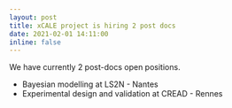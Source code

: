 ```yaml
---
layout: post
title: xCALE project is hiring 2 post docs
date: 2021-02-01 14:11:00
inline: false
---
```


We have currently 2 post-docs open positions.
* Bayesian modelling at LS2N - Nantes
* Experimental design and validation at CREAD - Rennes
